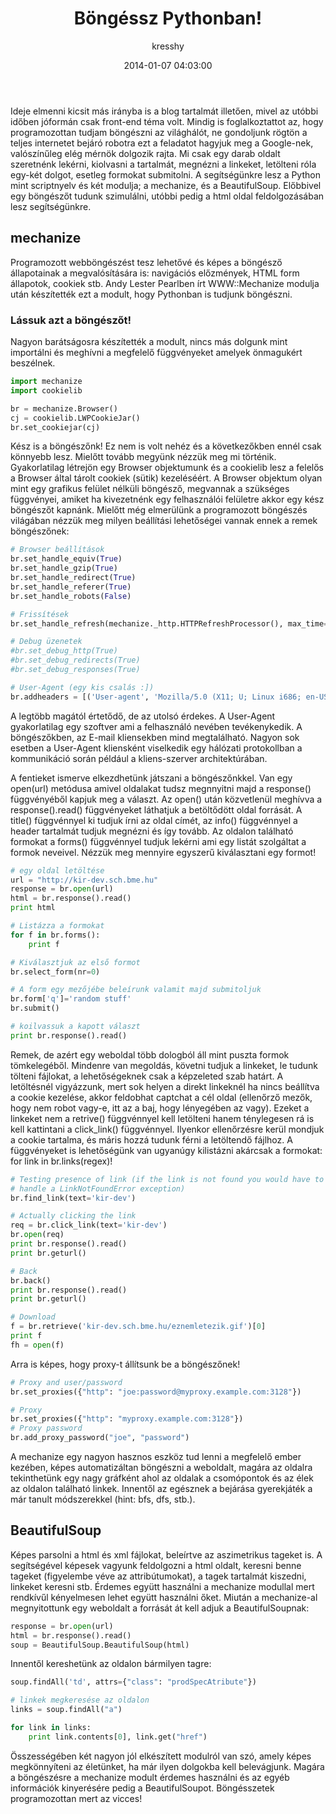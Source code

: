 ﻿---
layout: post
title: "Böngéssz Pythonban!"
author: kresshy
date: 2014-01-07 04:03:00
---

Ideje elmenni kicsit más irányba is a blog tartalmát illetően, mivel az utóbbi időben jóformán csak front-end téma volt. Mindig is foglalkoztattot az, hogy programozottan tudjam böngészni az világhálót, ne gondoljunk rögtön a teljes internetet bejáró robotra ezt a feladatot hagyjuk meg a Google-nek, valószínűleg elég mérnök dolgozik rajta. Mi csak egy darab oldalt szeretnénk lekérni, kiolvasni a tartalmát, megnézni a linkeket, letölteni róla egy-két dolgot, esetleg formokat submitolni. A segítségünkre lesz a Python mint scriptnyelv és két modulja; a mechanize, és a BeautifulSoup. Előbbivel egy böngészőt tudunk szimulálni, utóbbi pedig a html oldal feldolgozásában lesz segítségünkre. 

## mechanize

Programozott webböngészést tesz lehetővé és képes a böngésző állapotainak a megvalósítására is: navigációs előzmények, HTML form állapotok, cookiek stb. Andy Lester Pearlben írt WWW::Mechanize modulja után készítették ezt a modult, hogy Pythonban is tudjunk böngészni. 

### Lássuk azt a böngészőt!

Nagyon barátságosra készítették a modult, nincs más dolgunk mint importálni és meghívni a megfelelő függvényeket amelyek önmagukért beszélnek.

~~~python
import mechanize
import cookielib

br = mechanize.Browser()
cj = cookielib.LWPCookieJar()
br.set_cookiejar(cj)
~~~

Kész is a böngészőnk! Ez nem is volt nehéz és a következőkben ennél csak könnyebb lesz. Mielőtt tovább megyünk nézzük meg mi történik. Gyakorlatilag létrejön egy Browser objektumunk és a cookielib lesz a felelős a Browser által tárolt cookiek (sütik) kezeléséért. A Browser objektum olyan mint egy grafikus felület nélküli böngésző, megvannak a szükséges függvényei, amiket ha kivezetnénk egy felhasználói felületre akkor egy kész böngészőt kapnánk. Mielőtt még elmerülünk a programozott böngészés világában nézzük meg milyen beállítási lehetőségei vannak ennek a remek böngészőnek:

~~~python
# Browser beállítások
br.set_handle_equiv(True)
br.set_handle_gzip(True)
br.set_handle_redirect(True)
br.set_handle_referer(True)
br.set_handle_robots(False)

# Frissítések
br.set_handle_refresh(mechanize._http.HTTPRefreshProcessor(), max_time=1)

# Debug üzenetek
#br.set_debug_http(True)
#br.set_debug_redirects(True)
#br.set_debug_responses(True)

# User-Agent (egy kis csalás :])
br.addheaders = [('User-agent', 'Mozilla/5.0 (X11; U; Linux i686; en-US; rv:1.9.0.1) Gecko/2008071615 Fedora/3.0.1-1.fc9 Firefox/3.0.1')]
~~~

A legtöbb magától értetődő, de az utolsó érdekes. A User-Agent gyakorlatilag egy szoftver ami a felhasználó nevében tevékenykedik. A böngészőkben, az E-mail kliensekben mind megtalálható. Nagyon sok esetben a User-Agent kliensként viselkedik egy hálózati protokollban a kommunikáció során például a kliens-szerver architektúrában. 

A fentieket ismerve elkezdhetünk játszani a böngészőnkkel. Van egy open(url) metódusa amivel oldalakat tudsz megnnyitni majd a response() függvényéből kapjuk meg a választ.  Az open() után közvetlenül meghívva a response().read() függvényeket láthatjuk a betöltődött oldal forrását. A title() függvénnyel ki tudjuk írni az oldal címét, az info() függvénnyel a header tartalmát tudjuk megnézni és így tovább. Az oldalon található formokat a forms() függvénnyel tudjuk lekérni ami egy listát szolgáltat a formok neveivel. Nézzük meg mennyire egyszerű kiválasztani egy formot!

~~~python
# egy oldal letöltése
url = "http://kir-dev.sch.bme.hu"
response = br.open(url)
html = br.response().read()
print html

# Listázza a formokat
for f in br.forms():
    print f

# Kiválasztjuk az első formot
br.select_form(nr=0)

# A form egy mezőjébe beleírunk valamit majd submitoljuk
br.form['q']='random stuff'
br.submit()

# koilvassuk a kapott választ
print br.response().read()
~~~

Remek, de azért egy weboldal több dologból áll mint puszta formok tömkelegéből. Mindenre van megoldás, követni tudjuk a linkeket, le tudunk tölteni fájlokat, a lehetőségeknek csak a képzeleted szab határt. A letöltésnél vigyázzunk, mert sok helyen a direkt linkeknél ha nincs beállítva a cookie kezelése, akkor feldobhat captchat a cél oldal (ellenőrző mezők, hogy nem robot vagy-e, itt az a baj, hogy lényegében az vagy). Ezeket a linkeket nem a retrive() függvénnyel kell letölteni hanem ténylegesen rá is kell kattintani a click_link() függvénnyel. Ilyenkor ellenőrzésre kerül mondjuk a cookie tartalma, és máris hozzá tudunk férni a letöltendő fájlhoz. A függvényeket is lehetőségünk van ugyanúgy kilistázni akárcsak a formokat: for link in br.links(regex)!

~~~python
# Testing presence of link (if the link is not found you would have to
# handle a LinkNotFoundError exception)
br.find_link(text='kir-dev')

# Actually clicking the link
req = br.click_link(text='kir-dev')
br.open(req)
print br.response().read()
print br.geturl()

# Back
br.back()
print br.response().read()
print br.geturl()

# Download
f = br.retrieve('kir-dev.sch.bme.hu/eznemletezik.gif')[0]
print f
fh = open(f)
~~~

Arra is képes, hogy proxy-t állítsunk be a böngészőnek!

~~~python
# Proxy and user/password
br.set_proxies({"http": "joe:password@myproxy.example.com:3128"})

# Proxy
br.set_proxies({"http": "myproxy.example.com:3128"})
# Proxy password
br.add_proxy_password("joe", "password")
~~~

A mechanize egy nagyon hasznos eszköz tud lenni a megfelelő ember kezében, képes automatizáltan böngészni a weboldalt, magára az oldalra tekinthetünk egy nagy gráfként ahol az oldalak a csomópontok és az élek az oldalon található linkek. Innentől az egésznek a bejárása gyerekjáték a már tanult módszerekkel (hint: bfs, dfs, stb.).

## BeautifulSoup

Képes parsolni a html és xml fájlokat, beleírtve az aszimetrikus tageket is. A segítségével képesek vagyunk feldolgozni a html oldalt, keresni benne tageket (figyelembe véve az attribútumokat), a tagek tartalmát kiszedni, linkeket keresni stb. Érdemes együtt használni a mechanize modullal mert rendkívűl kényelmesen lehet együtt használni őket. Miután a mechanize-al megnyitottunk egy weboldalt a forrását át kell adjuk a BeautifulSoupnak:

~~~python
response = br.open(url)
html = br.response().read()
soup = BeautifulSoup.BeautifulSoup(html)
~~~

Innentől kereshetünk az oldalon bármilyen tagre:

~~~python
soup.findAll('td', attrs={"class": "prodSpecAtribute"})

# linkek megkeresése az oldalon
links = soup.findAll("a")

for link in links:
	print link.contents[0], link.get("href")
~~~

Összességében két nagyon jól elkészített modulról van szó, amely képes megkönnyíteni az életünket, ha már ilyen dolgokba kell belevágjunk. Magára a böngészésre a mechanize modult érdemes használni és az egyéb információk kinyerésére pedig a BeautifulSoupot. Böngésszetek programozottan mert az vicces!


